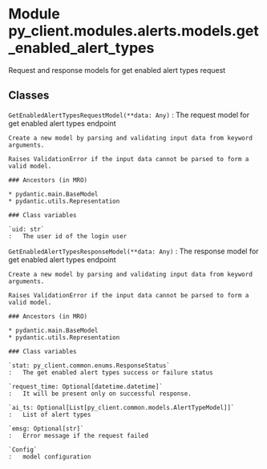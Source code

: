 Module py_client.modules.alerts.models.get_enabled_alert_types
==============================================================
Request and response models for get enabled alert types request

Classes
-------

`GetEnabledAlertTypesRequestModel(**data: Any)`
:   The request model for get enabled alert types endpoint
    
    Create a new model by parsing and validating input data from keyword arguments.
    
    Raises ValidationError if the input data cannot be parsed to form a valid model.

    ### Ancestors (in MRO)

    * pydantic.main.BaseModel
    * pydantic.utils.Representation

    ### Class variables

    `uid: str`
    :   The user id of the login user

`GetEnabledAlertTypesResponseModel(**data: Any)`
:   The response model for get enabled alert types endpoint
    
    Create a new model by parsing and validating input data from keyword arguments.
    
    Raises ValidationError if the input data cannot be parsed to form a valid model.

    ### Ancestors (in MRO)

    * pydantic.main.BaseModel
    * pydantic.utils.Representation

    ### Class variables

    `stat: py_client.common.enums.ResponseStatus`
    :   The get enabled alert types success or failure status

    `request_time: Optional[datetime.datetime]`
    :   It will be present only on successful response.

    `ai_ts: Optional[List[py_client.common.models.AlertTypeModel]]`
    :   List of alert types

    `emsg: Optional[str]`
    :   Error message if the request failed

    `Config`
    :   model configuration